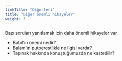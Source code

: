 ```yaml
---
linkTitle: "Diğerleri"
title: "Diğer önemli hikayeler"
weight: 3
---
```


Bazı soruları yanıtlamak için daha önemli hikayeler var
- Babil'in önemi nedir?
- Balam'ın putperestlikle ne ilgisi vardır?
- Tapınak hakkında konuştuğumuzda ne kastedilir?